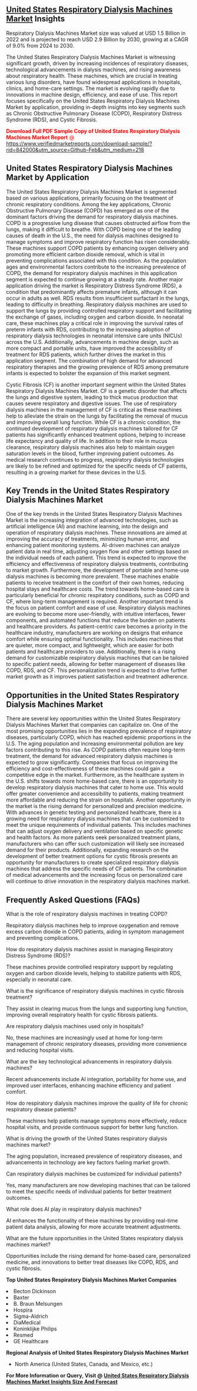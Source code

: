<h2><a href="https://www.verifiedmarketreports.com/download-sample/?rid=842000&amp;utm_source=Github-Feb&amp;utm_medium=218" target="_blank">United States Respiratory Dialysis Machines Market</a> Insights</h2><p>Respiratory Dialysis Machines Market size was valued at USD 1.5 Billion in 2022 and is projected to reach USD 2.9 Billion by 2030, growing at a CAGR of 9.0% from 2024 to 2030.</p><p><p>The United States Respiratory Dialysis Machines Market is witnessing significant growth, driven by increasing incidences of respiratory diseases, technological advancements in dialysis machines, and rising awareness about respiratory health. These machines, which are crucial in treating various lung disorders, have found widespread applications in hospitals, clinics, and home-care settings. The market is evolving rapidly due to innovations in machine design, efficiency, and ease of use. This report focuses specifically on the United States Respiratory Dialysis Machines Market by application, providing in-depth insights into key segments such as Chronic Obstructive Pulmonary Disease (COPD), Respiratory Distress Syndrome (RDS), and Cystic Fibrosis. <p><span class=""><span style="color: #ff0000;"><strong>Download Full PDF Sample Copy of United States Respiratory Dialysis Machines Market Report</strong> @ </span><a href="https://www.verifiedmarketreports.com/download-sample/?rid=842000&amp;utm_source=Github-Feb&amp;utm_medium=218" target="_blank">https://www.verifiedmarketreports.com/download-sample/?rid=842000&amp;utm_source=Github-Feb&amp;utm_medium=218</a></span></p></p> <h2>United States Respiratory Dialysis Machines Market by Application</h2> <p>The United States Respiratory Dialysis Machines Market is segmented based on various applications, primarily focusing on the treatment of chronic respiratory conditions. Among the key applications, Chronic Obstructive Pulmonary Disease (COPD) has emerged as one of the dominant factors driving the demand for respiratory dialysis machines. COPD is a progressive lung disease that causes obstructed airflow from the lungs, making it difficult to breathe. With COPD being one of the leading causes of death in the U.S., the need for dialysis machines designed to manage symptoms and improve respiratory function has risen considerably. These machines support COPD patients by enhancing oxygen delivery and promoting more efficient carbon dioxide removal, which is vital in preventing complications associated with this condition. As the population ages and environmental factors contribute to the increasing prevalence of COPD, the demand for respiratory dialysis machines in this application segment is expected to continue growing at a steady rate. Another major application driving the market is Respiratory Distress Syndrome (RDS), a condition that predominantly affects premature infants, although it can occur in adults as well. RDS results from insufficient surfactant in the lungs, leading to difficulty in breathing. Respiratory dialysis machines are used to support the lungs by providing controlled respiratory support and facilitating the exchange of gases, including oxygen and carbon dioxide. In neonatal care, these machines play a critical role in improving the survival rates of preterm infants with RDS, contributing to the increasing adoption of respiratory dialysis technologies in neonatal intensive care units (NICUs) across the U.S. Additionally, advancements in machine design, such as more compact and portable units, have improved the accessibility of treatment for RDS patients, which further drives the market in this application segment. The combination of high demand for advanced respiratory therapies and the growing prevalence of RDS among premature infants is expected to bolster the expansion of this market segment. <p>Cystic Fibrosis (CF) is another important segment within the United States Respiratory Dialysis Machines Market. CF is a genetic disorder that affects the lungs and digestive system, leading to thick mucus production that causes severe respiratory and digestive issues. The use of respiratory dialysis machines in the management of CF is critical as these machines help to alleviate the strain on the lungs by facilitating the removal of mucus and improving overall lung function. While CF is a chronic condition, the continued development of respiratory dialysis machines tailored for CF patients has significantly enhanced treatment options, helping to increase life expectancy and quality of life. In addition to their role in mucus clearance, respiratory dialysis machines also help to maintain oxygen saturation levels in the blood, further improving patient outcomes. As medical research continues to progress, respiratory dialysis technologies are likely to be refined and optimized for the specific needs of CF patients, resulting in a growing market for these devices in the U.S. <h2>Key Trends in the United States Respiratory Dialysis Machines Market</h2> <p>One of the key trends in the United States Respiratory Dialysis Machines Market is the increasing integration of advanced technologies, such as artificial intelligence (AI) and machine learning, into the design and operation of respiratory dialysis machines. These innovations are aimed at improving the accuracy of treatments, minimizing human error, and enhancing patient monitoring systems. AI-driven machines can analyze patient data in real time, adjusting oxygen flow and other settings based on the individual needs of each patient. This trend is expected to improve the efficiency and effectiveness of respiratory dialysis treatments, contributing to market growth. Furthermore, the development of portable and home-use dialysis machines is becoming more prevalent. These machines enable patients to receive treatment in the comfort of their own homes, reducing hospital stays and healthcare costs. The trend towards home-based care is particularly beneficial for chronic respiratory conditions, such as COPD and CF, where long-term management is required. Another important trend is the focus on patient comfort and ease of use. Respiratory dialysis machines are evolving to become more user-friendly, with intuitive interfaces, fewer components, and automated functions that reduce the burden on patients and healthcare providers. As patient-centric care becomes a priority in the healthcare industry, manufacturers are working on designs that enhance comfort while ensuring optimal functionality. This includes machines that are quieter, more compact, and lightweight, which are easier for both patients and healthcare providers to use. Additionally, there is a rising demand for customizable respiratory dialysis machines that can be tailored to specific patient needs, allowing for better management of diseases like COPD, RDS, and CF. This personalization trend is expected to drive further market growth as it improves patient satisfaction and treatment adherence. <h2>Opportunities in the United States Respiratory Dialysis Machines Market</h2> <p>There are several key opportunities within the United States Respiratory Dialysis Machines Market that companies can capitalize on. One of the most promising opportunities lies in the expanding prevalence of respiratory diseases, particularly COPD, which has reached epidemic proportions in the U.S. The aging population and increasing environmental pollution are key factors contributing to this rise. As COPD patients often require long-term treatment, the demand for advanced respiratory dialysis machines is expected to grow significantly. Companies that focus on improving the efficiency and cost-effectiveness of these machines could gain a competitive edge in the market. Furthermore, as the healthcare system in the U.S. shifts towards more home-based care, there is an opportunity to develop respiratory dialysis machines that cater to home use. This would offer greater convenience and accessibility to patients, making treatment more affordable and reducing the strain on hospitals. Another opportunity in the market is the rising demand for personalized and precision medicine. With advances in genetic testing and personalized healthcare, there is a growing need for respiratory dialysis machines that can be customized to meet the unique requirements of individual patients. This includes machines that can adjust oxygen delivery and ventilation based on specific genetic and health factors. As more patients seek personalized treatment plans, manufacturers who can offer such customization will likely see increased demand for their products. Additionally, expanding research on the development of better treatment options for cystic fibrosis presents an opportunity for manufacturers to create specialized respiratory dialysis machines that address the specific needs of CF patients. The combination of medical advancements and the increasing focus on personalized care will continue to drive innovation in the respiratory dialysis machines market. <h2>Frequently Asked Questions (FAQs)</h2> <p>What is the role of respiratory dialysis machines in treating COPD?</p> <p>Respiratory dialysis machines help to improve oxygenation and remove excess carbon dioxide in COPD patients, aiding in symptom management and preventing complications.</p> <p>How do respiratory dialysis machines assist in managing Respiratory Distress Syndrome (RDS)?</p> <p>These machines provide controlled respiratory support by regulating oxygen and carbon dioxide levels, helping to stabilize patients with RDS, especially in neonatal care.</p> <p>What is the significance of respiratory dialysis machines in cystic fibrosis treatment?</p> <p>They assist in clearing mucus from the lungs and supporting lung function, improving overall respiratory health for cystic fibrosis patients.</p> <p>Are respiratory dialysis machines used only in hospitals?</p> <p>No, these machines are increasingly used at home for long-term management of chronic respiratory diseases, providing more convenience and reducing hospital visits.</p> <p>What are the key technological advancements in respiratory dialysis machines?</p> <p>Recent advancements include AI integration, portability for home use, and improved user interfaces, enhancing machine efficiency and patient comfort.</p> <p>How do respiratory dialysis machines improve the quality of life for chronic respiratory disease patients?</p> <p>These machines help patients manage symptoms more effectively, reduce hospital visits, and provide continuous support for better lung function.</p> <p>What is driving the growth of the United States respiratory dialysis machines market?</p> <p>The aging population, increased prevalence of respiratory diseases, and advancements in technology are key factors fueling market growth.</p> <p>Can respiratory dialysis machines be customized for individual patients?</p> <p>Yes, many manufacturers are now developing machines that can be tailored to meet the specific needs of individual patients for better treatment outcomes.</p> <p>What role does AI play in respiratory dialysis machines?</p> <p>AI enhances the functionality of these machines by providing real-time patient data analysis, allowing for more accurate treatment adjustments.</p> <p>What are the future opportunities in the United States respiratory dialysis machines market?</p> <p>Opportunities include the rising demand for home-based care, personalized medicine, and innovations to better treat diseases like COPD, RDS, and cystic fibrosis.</p> </p><p><strong>Top United States Respiratory Dialysis Machines Market Companies</strong></p><div data-test-id=""><p><li>Becton Dickinson</li><li> Baxter</li><li> B. Braun Melsungen</li><li> Hospira</li><li> Sigma-Aldrich</li><li> DiaMedical</li><li> Koninklijke Philips</li><li> Resmed</li><li> GE Healthcare</li></p><div><strong>Regional Analysis of&nbsp;United States Respiratory Dialysis Machines Market</strong></div><ul><li dir="ltr"><p dir="ltr">North America&nbsp;(United States, Canada, and Mexico, etc.)</p></li></ul><p><strong>For More Information or Query, Visit @&nbsp;</strong><strong><a href="https://www.verifiedmarketreports.com/product/respiratory-dialysis-machines-market/?utm_source=Github-Feb&amp;utm_medium=218" target="_blank">United States Respiratory Dialysis Machines Market Insights Size And Forecast</a></strong></p></div>
